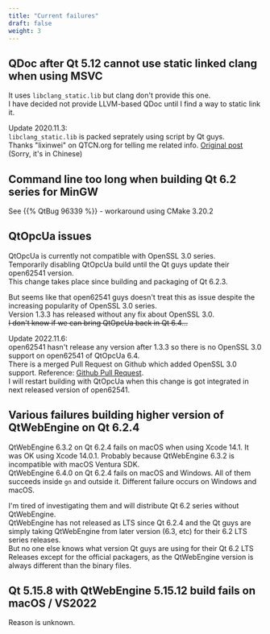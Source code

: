 ```yaml
---
title: "Current failures"
draft: false
weight: 3
---
```


## QDoc after Qt 5.12 cannot use static linked clang when using MSVC

It uses `libclang_static.lib` but clang don't provide this one.  
I have decided not provide LLVM-based QDoc until I find a way to static link it.

Update 2020.11.3:  
`libclang_static.lib` is packed seprately using script by Qt guys.  
Thanks "lixinwei" on QTCN.org for telling me related info. [Original post](http://www.qtcn.org/bbs/job.php?action=topost&tid=85983&pid=200952) (Sorry, it's in Chinese)

## Command line too long when building Qt 6.2 series for MinGW

See {{% QtBug 96339 %}} - workaround using CMake 3.20.2

## QtOpcUa issues

QtOpcUa is currently not compatible with OpenSSL 3.0 series.  
Temporarily disabling QtOpcUa build until the Qt guys update their open62541 version.  
This change takes place since building and packaging of Qt 6.2.3.

But seems like that open62541 guys doesn't treat this as issue despite the increasing popularity of OpenSSL 3.0 series.  
Version 1.3.3 has released without any fix about OpenSSL 3.0.  
~~I don't know if we can bring QtOpcUa back in Qt 6.4...~~

Update 2022.11.6:  
open62541 hasn't release any version after 1.3.3 so there is no OpenSSL 3.0 support on open62541 of QtOpcUa 6.4.  
There is a merged Pull Request on Github which added OpenSSL 3.0 support. Reference: [Github Pull Request](https://github.com/open62541/open62541/pull/5349).  
I will restart building with QtOpcUa when this change is got integrated in next released version of open62541.

## Various failures building higher version of QtWebEngine on Qt 6.2.4

QtWebEngine 6.3.2 on Qt 6.2.4 fails on macOS when using Xcode 14.1. It was OK using Xcode 14.0.1. Probably because QtWebEngine 6.3.2 is incompatible with macOS Ventura SDK.  
QtWebEngine 6.4.0 on Qt 6.2.4 fails on macOS and Windows. All of them succeeds inside `gn` and outside it. Different failure occurs on Windows and macOS.

I'm tired of investigating them and will distribute Qt 6.2 series without QtWebEngine.  
QtWebEngine has not released as LTS since Qt 6.2.4 and the Qt guys are simply taking QtWebEngine from later version (6.3, etc) for their 6.2 LTS series releases.  
But no one else knows what version Qt guys are using for their Qt 6.2 LTS Releases except for the official packagers, as the QtWebEngine version is always different than the binary files.

## Qt 5.15.8 with QtWebEngine 5.15.12 build fails on macOS / VS2022

Reason is unknown.
